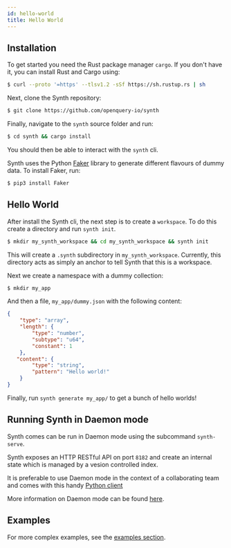 ```yaml
---
id: hello-world
title: Hello World
---
```


## Installation

To get started you need the Rust package manager `cargo`. If you don't have it, you can install Rust and Cargo using:

```bash
$ curl --proto '=https' --tlsv1.2 -sSf https://sh.rustup.rs | sh
```

Next, clone the Synth repository:

```bash
$ git clone https://github.com/openquery-io/synth
```

Finally, navigate to the `synth` source folder and run:

```bash
$ cd synth && cargo install
```

You should then be able to interact with the `synth` cli.

Synth uses the Python [Faker](https://pypi.org/project/Faker/) library to generate different flavours of dummy data. To install Faker, run:

```bash
$ pip3 install Faker
```

## Hello World

After install the Synth cli, the next step is to create a `workspace`. To do this create a directory and run `synth init`.

```bash
$ mkdir my_synth_workspace && cd my_synth_workspace && synth init
```

This will create a `.synth` subdirectory in `my_synth_workspace`. Currently, this directory acts as simply an anchor to tell Synth that this is a workspace.

Next we create a namespace with a dummy collection:

```bash
$ mkdir my_app 
```
And then a file, `my_app/dummy.json` with the following content:

```json
{
    "type": "array",
    "length": {
        "type": "number",
        "subtype": "u64",
        "constant": 1
    },
   "content": {
        "type": "string",
        "pattern": "Hello world!"
    }
}
```

Finally, run `synth generate my_app/` to get a bunch of hello worlds!

## Running Synth in Daemon mode

Synth comes can be run in Daemon mode using the subcommand `synth-serve`. 

Synth exposes an HTTP RESTful API on port `8182` and create an internal state which is managed by a vesion controlled index.

It is preferable to use Daemon mode in the context of a collaborating team and comes with this handy [Python client](https://openquery-io.github.io/synthpy/)

More information on Daemon mode can be found [here](cli.md). 

## Examples

For more complex examples, see the [examples section](examples/bank.md).
